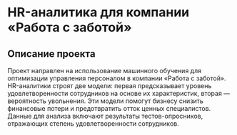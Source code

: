 # **HR-аналитика для компании «Работа с заботой»**

## Описание проекта
Проект направлен на использование машинного обучения для оптимизации управления персоналом в компании «Работа с заботой». HR-аналитики строят две модели: первая предсказывает уровень удовлетворенности сотрудников на основе их характеристик, вторая — вероятность увольнения. Эти модели помогут бизнесу снизить финансовые потери и предотвратить отток ценных специалистов. Данные для анализа включают результаты тестов-опросников, отражающих степень удовлетворенности сотрудников.
